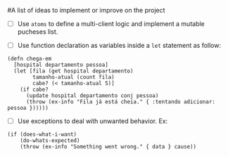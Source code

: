 #A list of ideas to implement or improve on the project

- [ ] Use `atoms` to define a multi-client logic and implement a mutable pucheses list.

- [ ] Use function declaration as variables inside a `let` statement as follow:
```
(defn chega-em
  [hospital departamento pessoa]
  (let [fila (get hospital departamento)
        tamanho-atual (count fila)
        cabe? (< tamanho-atual 5)]
    (if cabe?
      (update hospital departamento conj pessoa)
      (throw (ex-info "Fila já está cheia." { :tentando adicionar: pessoa })))))
```
- [ ] Use exceptions to deal with unwanted behavior. Ex:

```
(if (does-what-i-want)
    (do-whats-expected)
    (throw (ex-info "Something went wrong." { data } cause))
```